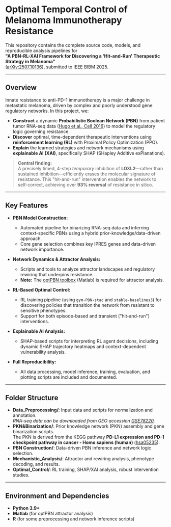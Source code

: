 # Optimal Temporal Control of Melanoma Immunotherapy Resistance

This repository contains the complete source code, models, and reproducible analysis pipelines for  
**"A PBN-RL-XAI Framework for Discovering a 'Hit-and-Run' Therapeutic Strategy in Melanoma"**  
([arXiv:2507.10136](https://arxiv.org/abs/2507.10136)), submitted to IEEE BIBM 2025.

---

## Overview

Innate resistance to anti-PD-1 immunotherapy is a major challenge in metastatic melanoma, driven by complex and poorly understood gene regulatory networks. In this project, we:

- **Construct** a dynamic **Probabilistic Boolean Network (PBN)** from patient tumor RNA-seq data ([Hugo et al., Cell 2016](https://pubmed.ncbi.nlm.nih.gov/26997480/)) to model the regulatory logic governing resistance.
- **Discover** optimal, time-dependent therapeutic interventions using **reinforcement learning (RL)** with Proximal Policy Optimization (PPO).
- **Explain** the learned strategies and network mechanisms using **explainable AI (XAI)**, specifically SHAP (SHapley Additive exPlanations).

> **Central finding:**  
> A precisely timed, 4-step *temporary* inhibition of **LOXL2**—rather than sustained inhibition—efficiently erases the molecular signature of resistance. This "hit-and-run" intervention enables the network to self-correct, achieving over **93% reversal** of resistance in silico.

---

## Key Features

- **PBN Model Construction:**  
  - Automated pipeline for binarizing RNA-seq data and inferring context-specific PBNs using a hybrid prior-knowledge/data-driven approach.
  - Core gene selection combines key IPRES genes and data-driven network importance.

- **Network Dynamics & Attractor Analysis:**  
  - Scripts and tools to analyze attractor landscapes and regulatory rewiring that underpins resistance.
  - **Note:** The [optPBN toolbox](https://journals.plos.org/plosone/article?id=10.1371/journal.pone.0098001) (Matlab) is required for attractor analysis.

- **RL-Based Optimal Control:**  
  - RL training pipeline (using `gym-PBN-stac` and `stable-baselines3`) for discovering policies that transition the network from resistant to sensitive phenotypes.
  - Support for both episode-based and transient ("hit-and-run") interventions.

- **Explainable AI Analysis:**  
  - SHAP-based scripts for interpreting RL agent decisions, including dynamic SHAP trajectory heatmaps and context-dependent vulnerability analysis.

- **Full Reproducibility:**  
  - All data processing, model inference, training, evaluation, and plotting scripts are included and documented.

---

## Folder Structure
- **Data_Preprocessing/**: Input data and scripts for normalization and annotation.  
  *RNA-seq data can be downloaded from GEO accession [GSE78220](https://www.ncbi.nlm.nih.gov/geo/query/acc.cgi?acc=GSE78220).*
- **PKN&Binarization/**: Prior knowledge network (PKN) assembly and gene binarization scripts.  
  The PKN is derived from the KEGG pathway **PD-L1 expression and PD-1 checkpoint pathway in cancer - Homo sapiens (human)** ([hsa05235](https://www.genome.jp/dbget-bin/www_bget?pathway:hsa05235)).
- **PBN Construction/**: Data-driven PBN inference and network logic selection.
- **Mechanistic_Analysis/**: Attractor and rewiring analysis, phenotype decoding, and results.  
- **Optimal_Control/**: RL training, SHAP/XAI analysis, robust intervention studies.


---



## Environment and Dependencies

- **Python 3.9+**
- **Matlab** (for optPBN attractor analysis)
- **R** (for some preprocessing and network inference scripts)


